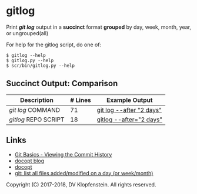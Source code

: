 # gitlog
Print **_git log_** output in a **succinct** format **grouped** by day, week, month, year, or ungrouped(all)    

For help for the gitlog script, do one of:
```
$ gitlog --help
$ gitlog.py --help
$ scr/bin/gitlog.py --help
```

## Succinct Output: Comparison

| Description           | # Lines | Example Output
|-----------------------|---------|-------------------------
| _git log_ COMMAND     |      71 | [git log --after "2 days"](doc/md/README_example_succint.md#cmdline-call-git-log-from-the-command-line)
| _gitlog_ REPO SCRIPT  |      18 | [gitlog --after="2 days"](doc/md/README_example_succint.md#script-call-git-log-through-the-gitlog-script)


## Links

- [Git Basics - Viewing the Commit History](https://git-scm.com/book/en/v1/Git-Basics-Viewing-the-Commit-History)
- [docopt blog](https://www.robjwells.com/2015/06/you-should-be-using-docopt)
- [docopt](https://github.com/docopt/docopt)
- [git: list all files added/modified on a day (or week/month)](
   https://stackoverflow.com/questions/8016645/git-list-all-files-added-modified-on-a-day-or-week-month)

Copyright (C) 2017-2018, DV Klopfenstein. All rights reserved.
